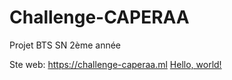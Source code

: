# Challenge-CAPERAA
Projet BTS SN 2ème année

Ste web: https://challenge-caperaa.ml
<a href="http://example.com/" target="_blank">Hello, world!</a>
